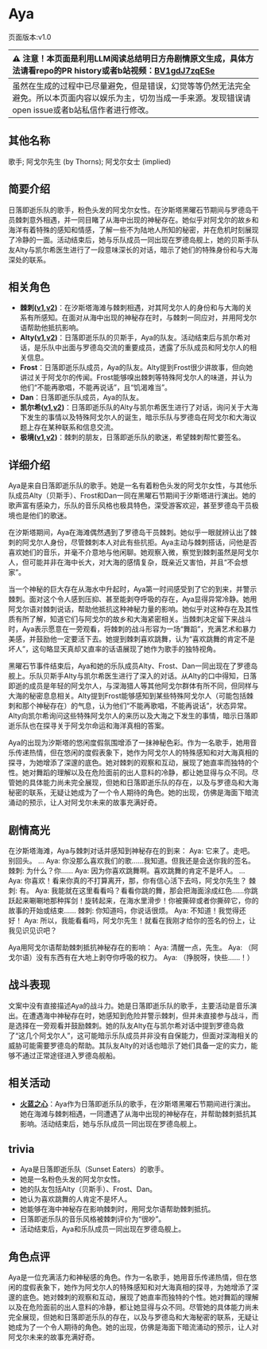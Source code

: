 # Aya
页面版本:v1.0
 

| :warning: 注意！本页面是利用LLM阅读总结明日方舟剧情原文生成，具体方法请看repo的PR history或者b站视频：[BV1gdJ7zqESe](https://www.bilibili.com/video/BV1gdJ7zqESe/)         |
|:----------------------------|
| 虽然在生成的过程中已尽量避免，但是错误，幻觉等等仍然无法完全避免。所以本页面内容以娱乐为主，切勿当成一手来源。发现错误请open issue或者b站私信作者进行修改。|



## 其他名称
歌手; 阿戈尔先生 (by Thorns); 阿戈尔女士 (implied)
## 简要介绍
日落即逝乐队的歌手，粉色头发的阿戈尔女性。在汐斯塔黑曜石节期间与罗德岛干员棘刺意外相遇，并一同目睹了从海中出现的神秘存在。她似乎对阿戈尔的故乡和海洋有着特殊的感知和情感，了解一些不为陆地人所知的秘密，并在危机时刻展现了冷静的一面。活动结束后，她与乐队成员一同出现在罗德岛舰上，她的贝斯手队友Alty与凯尔希医生进行了一段意味深长的对话，暗示了她们的特殊身份和与大海深处的联系。
## 相关角色
-   **棘刺([v1](char_293_thorns.md),[v2](../char_v3/char_293_thorns.md))**：在汐斯塔海滩与棘刺相遇，对其阿戈尔人的身份和与大海的关系有所感知。在面对从海中出现的神秘存在时，与棘刺一同应对，并用阿戈尔语帮助他抵抗影响。
-   **Alty([v1](extended_char_Alty.md),[v2](../char_v3/extended_char_Alty.md))**：日落即逝乐队的贝斯手，Aya的队友。活动结束后与凯尔希对话，是乐队中出面与罗德岛交流的重要成员，透露了乐队成员和阿戈尔人的相关信息。
-   **Frost**：日落即逝乐队成员，Aya的队友。Alty提到Frost很少讲故事，但向她讲过关于阿戈尔的传闻。Frost能够嗅出棘刺等特殊阿戈尔人的味道，并认为他们“不能再歌唱，不能再说话”，且“饥渴难当”。
-   **Dan**：日落即逝乐队成员，Aya的队友。
-   **凯尔希([v1](char_003_kalts.md),[v2](../char_v3/char_003_kalts.md))**：日落即逝乐队的Alty与凯尔希医生进行了对话，询问关于大海下发生的事情以及特殊阿戈尔人的诞生，暗示乐队与罗德岛在阿戈尔和大海议题上存在某种联系和信息交流。
-   **极境([v1](char_401_elysm.md),[v2](../char_v3/char_401_elysm.md))**：棘刺的朋友，日落即逝乐队的歌迷，希望棘刺帮忙要签名。
## 详细介绍
Aya是来自日落即逝乐队的歌手。她是一名有着粉色头发的阿戈尔女性，与其他乐队成员Alty（贝斯手）、Frost和Dan一同在黑曜石节期间于汐斯塔进行演出。她的歌声富有感染力，乐队的音乐风格也极具特色，深受游客欢迎，甚至罗德岛干员极境也是他们的歌迷。

在汐斯塔期间，Aya在海滩偶然遇到了罗德岛干员棘刺。她似乎一眼就辨认出了棘刺的阿戈尔人身份，尽管棘刺本人对此有些抗拒。Aya主动与棘刺搭话，问他是否喜欢她们的音乐，并毫不介意地与他闲聊。她观察入微，察觉到棘刺虽然是阿戈尔人，但可能并非在海中长大，对大海的感情复杂，既亲近又害怕，并且“不会想家”。

当一个神秘的巨大存在从海水中升起时，Aya第一时间感受到了它的到来，并警示棘刺。面对这个令人感到压抑、甚至能剥夺呼吸的存在，Aya显得异常冷静。她用阿戈尔语对棘刺说话，帮助他抵抗这种神秘力量的影响。她似乎对这种存在及其性质有所了解，知道它们与阿戈尔的故乡和大海紧密相关。当棘刺决定留下来战斗时，Aya表示愿意在一旁观看，将棘刺的战斗形容为一场“舞蹈”，充满艺术和暴力美感，并鼓励他一定要活下去。她提到棘刺喜欢跳舞，认为“喜欢跳舞的肯定不是坏人”，这句略显天真却又直率的话语展现了她作为歌手的独特视角。

黑曜石节事件结束后，Aya和她的乐队成员Alty、Frost、Dan一同出现在了罗德岛舰上。乐队贝斯手Alty与凯尔希医生进行了深入的对话。从Alty的口中得知，日落即逝的成员是年轻的阿戈尔人，与深海猎人等其他阿戈尔群体有所不同，但同样与大海的秘密息息相关。Alty提到Frost能够感知到某些特殊阿戈尔人（可能包括棘刺和那个神秘存在）的气息，认为他们“不能再歌唱，不能再说话”，状态异常。Alty向凯尔希询问这些特殊阿戈尔人的来历以及大海之下发生的事情，暗示日落即逝乐队也在探寻关于阿戈尔命运和海洋真相的答案。

Aya的出现为汐斯塔的悠闲度假氛围增添了一抹神秘色彩。作为一名歌手，她用音乐传递热情，但在悠闲的度假表象下，她作为阿戈尔人的特殊感知和对大海真相的探寻，为她增添了深邃的底色。她对棘刺的观察和互动，展现了她直率而独特的个性。她对舞蹈的理解以及在危险面前的出人意料的冷静，都让她显得与众不同。尽管她的具体能力尚未完全展现，但她和日落即逝乐队的存在，以及与罗德岛和大海秘密的联系，无疑让她成为了一个令人期待的角色。她的出现，仿佛是海面下暗流涌动的预示，让人对阿戈尔未来的故事充满好奇。
## 剧情高光
在汐斯塔海滩，Aya与棘刺对话并感知到神秘存在的到来：
Aya: 它来了。走吧。别回头。
...
Aya: 你没那么喜欢我们的歌......我知道。但我还是会送你我的签名。
棘刺: 为什么？你......
Aya: 因为你喜欢跳舞啊。喜欢跳舞的肯定不是坏人。
...
Aya: 你喜欢！看来你真的不打算离开，那，你有信心活下去吗，阿戈尔先生？
棘刺: 有。
Aya: 我能就在这里看看吗？看看你跳的舞，那会把海面涂成红色......你跳跃起来唰唰地那种挥剑！旋转起来，在海水里滑步！你被撕碎或者你撕碎它，你的故事的开始或结束......
棘刺: 你知道吗，你说话很烦。
Aya: 不知道！我觉得还好！
Aya: 所以，我能看看吗，阿戈尔先生！就看在我刚才给你的签名的份上，让我见识见识吧？

Aya用阿戈尔语帮助棘刺抵抗神秘存在的影响：
Aya: 清醒一点，先生。
Aya: （阿戈尔语）没有东西有在大地上剥夺你呼吸的权力。
Aya: （挣脱呀，快些......！）
## 战斗表现
文案中没有直接描述Aya的战斗力。她是日落即逝乐队的歌手，主要活动是音乐演出。在遭遇海中神秘存在时，她感知到危险并警示棘刺，但并未直接参与战斗，而是选择在一旁观看并鼓励棘刺。她的队友Alty在与凯尔希对话中提到罗德岛救了“这几个阿戈尔人”，这可能暗示乐队成员并非没有自保能力，但面对深海相关的威胁可能需要罗德岛的帮助。其队友Alty的对话也暗示了她们具备一定的实力，能够不通过正常途径进入罗德岛舰船。
## 相关活动
-   **[火蓝之心](../stories/act3d0.md)**：Aya作为日落即逝乐队的歌手，在汐斯塔黑曜石节期间进行演出。她在海滩与棘刺相遇，一同遭遇了从海中出现的神秘存在，并帮助棘刺抵抗其影响。活动结束后，她与乐队成员一同出现在罗德岛舰上。
## trivia
*   Aya是日落即逝乐队（Sunset Eaters）的歌手。
*   她是一名粉色头发的阿戈尔女性。
*   她的队友包括Alty（贝斯手）、Frost、Dan。
*   她认为喜欢跳舞的人肯定不是坏人。
*   她能够在海中神秘存在影响棘刺时，用阿戈尔语帮助棘刺抵抗。
*   日落即逝乐队的音乐风格被棘刺评价为“很吵”。
*   活动结束后，Aya和乐队成员一同出现在罗德岛舰上。
## 角色点评
Aya是一位充满活力和神秘感的角色。作为一名歌手，她用音乐传递热情，但在悠闲的度假表象下，她作为阿戈尔人的特殊感知和对大海真相的探寻，为她增添了深邃的底色。她对棘刺的观察和互动，展现了她直率而独特的个性。她对舞蹈的理解以及在危险面前的出人意料的冷静，都让她显得与众不同。尽管她的具体能力尚未完全展现，但她和日落即逝乐队的存在，以及与罗德岛和大海秘密的联系，无疑让她成为了一个令人期待的角色。她的出现，仿佛是海面下暗流涌动的预示，让人对阿戈尔未来的故事充满好奇。